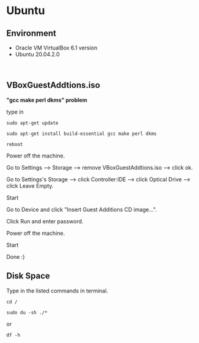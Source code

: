 # Ubuntu
## Environment
- Oracle VM VirtualBox 6.1 version
- Ubuntu 20.04.2.0

<br>

## VBoxGuestAddtions.iso
**"gcc make perl dkms" problem**

type in <br>

``
sudo apt-get update
``

``
sudo apt-get install build-essential gcc make perl dkms
``

``
reboot
``

Power off the machine.<br>

Go to Settings --> Storage --> remove VBoxGuestAddtions.iso --> click ok.<br>

Go to Settings's Storage --> click Controller:IDE --> click Optical Drive --> click Leave Empty.<br>

Start<br>

Go to Device and click "Insert Guest Additions CD image...".<br>

Click Run and enter password.<br>

Power off the machine.<br>

Start<br>

Done :)

## Disk Space
Type in the listed commands in terminal.<br>

```
cd /

sudo du -sh ./*
```

or<br>

```
df -h
```